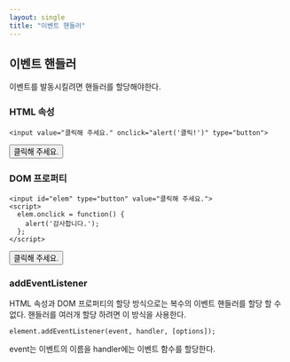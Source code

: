 ```yaml
---
layout: single
title: "이벤트 핸들러"
---
```


## 이벤트 핸들러

이벤트를 발동시킬려면 핸들러를 할당해야한다.
### HTML 속성

	<input value="클릭해 주세요." onclick="alert('클릭!')" type="button">

<input value="클릭해 주세요." onclick="alert('클릭!')" type="button">

### DOM 프로퍼티

    <input id="elem" type="button" value="클릭해 주세요.">
    <script>
      elem.onclick = function() {
        alert('감사합니다.');
      };
    </script>
<input id="elem" type="button" value="클릭해 주세요.">
<script>
  elem.onclick = function() {
    alert('감사합니다.');
  };
</script>

### addEventListener
HTML 속성과 DOM 프로퍼티의 할당 방식으로는 복수의 이벤트 핸들러를 할당 할 수 없다.
핸들러를 여러개 할당 하려면 이 방식을 사용한다.

	element.addEventListener(event, handler, [options]);
	
event는 이벤트의 이름을 handler에는 이벤트 함수를 할당한다.
